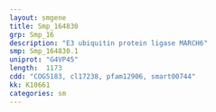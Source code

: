 ```yaml
---
layout: smgene
title: Smp_164830
grp: Smp_16
description: "E3 ubiquitin protein ligase MARCH6"
smp: Smp_164830.1
uniprot: "G4VP45"
length:  1173
cdd: "COG5183, cl17238, pfam12906, smart00744"
kk: K10661
categories: sm
---
```


